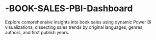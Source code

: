 # -BOOK-SALES-PBI-Dashboard
Explore comprehensive insights into book sales using dynamic Power BI visualizations, dissecting sales trends by original languages, genres, authors, and first publish years.

